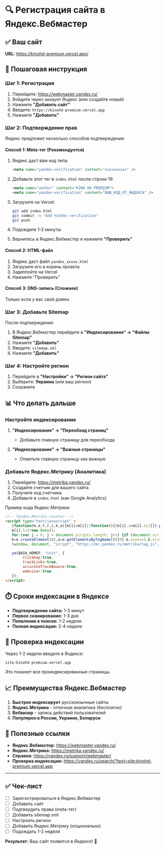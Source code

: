 # 🔍 Регистрация сайта в Яндекс.Вебмастер

## ✅ Ваш сайт
**URL:** https://kinohd-premium.vercel.app/

## 📝 Пошаговая инструкция

### Шаг 1: Регистрация

1. Перейдите: https://webmaster.yandex.ru/
2. Войдите через аккаунт Яндекс (или создайте новый)
3. Нажмите **"Добавить сайт"**
4. Введите: `https://kinohd-premium.vercel.app`
5. Нажмите **"Добавить"**

### Шаг 2: Подтверждение прав

Яндекс предложит несколько способов подтверждения:

#### Способ 1: Meta-тег (Рекомендуется)

1. Яндекс даст вам код типа:
   ```html
   <meta name="yandex-verification" content="xxxxxxxxxx" />
   ```

2. Добавьте этот тег в `index.html` после строки 19:
   ```html
   <meta name="author" content="KINO HD PREMIUM">
   <meta name="yandex-verification" content="ВАШ_КОД_ОТ_ЯНДЕКСА" />
   ```

3. Загрузите на Vercel:
   ```bash
   git add index.html
   git commit -m "Add Yandex verification"
   git push
   ```

4. Подождите 1-2 минуты
5. Вернитесь в Яндекс.Вебмастер и нажмите **"Проверить"**

#### Способ 2: HTML-файл

1. Яндекс даст файл `yandex_xxxxx.html`
2. Загрузите его в корень проекта
3. Задеплойте на Vercel
4. Нажмите "Проверить"

#### Способ 3: DNS-запись (Сложнее)

Только если у вас свой домен.

### Шаг 3: Добавьте Sitemap

После подтверждения:

1. В Яндекс.Вебмастер перейдите в **"Индексирование" → "Файлы Sitemap"**
2. Нажмите **"Добавить"**
3. Введите: `sitemap.xml`
4. Нажмите **"Добавить"**

### Шаг 4: Настройте регион

1. Перейдите в **"Настройки" → "Регион сайта"**
2. Выберите: **Украина** (или ваш регион)
3. Сохраните

## 📊 Что делать дальше

### Настройте индексирование

1. **"Индексирование" → "Переобход страниц"**
   - Добавьте главную страницу для переобхода

2. **"Индексирование" → "Важные страницы"**
   - Отметьте главную страницу как важную

### Добавьте Яндекс.Метрику (Аналитика)

1. Перейдите: https://metrika.yandex.ru/
2. Создайте счетчик для вашего сайта
3. Получите код счетчика
4. Добавьте в `index.html` (как Google Analytics)

Пример кода Яндекс.Метрики:
```html
<!-- Yandex.Metrika counter -->
<script type="text/javascript" >
   (function(m,e,t,r,i,k,a){m[i]=m[i]||function(){(m[i].a=m[i].a||[]).push(arguments)};
   m[i].l=1*new Date();
   for (var j = 0; j < document.scripts.length; j++) {if (document.scripts[j].src === r) { return; }}
   k=e.createElement(t),a=e.getElementsByTagName(t)[0],k.async=1,k.src=r,a.parentNode.insertBefore(k,a)})
   (window, document, "script", "https://mc.yandex.ru/metrika/tag.js", "ym");

   ym(ВАSH_НОМЕР, "init", {
        clickmap:true,
        trackLinks:true,
        accurateTrackBounce:true,
        webvisor:true
   });
</script>
```

## ⏱️ Сроки индексации в Яндексе

- **Подтверждение сайта:** 1-5 минут
- **Первое сканирование:** 1-3 дня
- **Появление в поиске:** 1-2 недели
- **Полная индексация:** 2-4 недели

## 🎯 Проверка индексации

Через 1-2 недели введите в Яндексе:
```
site:kinohd-premium.vercel.app
```

Это покажет все проиндексированные страницы.

## 📈 Преимущества Яндекс.Вебмастер

1. **Быстрее индексирует** русскоязычные сайты
2. **Яндекс.Метрика** - отличная аналитика (бесплатно)
3. **Вебвизор** - запись действий пользователей
4. **Популярен в России, Украине, Беларуси**

## 🔗 Полезные ссылки

- **Яндекс.Вебмастер:** https://webmaster.yandex.ru/
- **Яндекс.Метрика:** https://metrika.yandex.ru/
- **Справка:** https://yandex.ru/support/webmaster/
- **Проверка индексации:** https://yandex.ru/search/?text=site:kinohd-premium.vercel.app

---

## ✅ Чек-лист

- [ ] Зарегистрироваться в Яндекс.Вебмастер
- [ ] Добавить сайт
- [ ] Подтвердить права (meta-тег)
- [ ] Добавить sitemap.xml
- [ ] Настроить регион
- [ ] Добавить Яндекс.Метрику (опционально)
- [ ] Подождать 1-2 недели

**Результат:** Ваш сайт появится в Яндексе! 🚀
